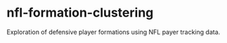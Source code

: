 # nfl-formation-clustering
Exploration of defensive player formations using NFL payer tracking data.
